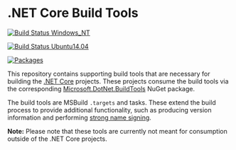 # .NET Core Build Tools

[![Build Status Windows_NT](https://ci.dot.net/job/dotnet_buildtools/job/master/job/Windows_NT/badge/icon)](https://ci.dot.net/job/dotnet_buildtools/job/master/job/Windows_NT/)

[![Build Status Ubuntu14.04](https://ci.dot.net/job/dotnet_buildtools/job/master/job/Ubuntu14.04/badge/icon)](https://ci.dot.net/job/dotnet_buildtools/job/master/job/Ubuntu14.04/)

[![Packages](https://img.shields.io/dotnet.myget/dotnet-buildtools/v/Microsoft.DotNet.BuildTools.svg?label=Packages)](https://dotnet.myget.org/gallery/dotnet-buildtools/)

This repository contains supporting build tools that are necessary for building
the [.NET Core][dotnet-corefx] projects. These projects consume the build tools
via the corresponding [Microsoft.DotNet.BuildTools][Microsoft.DotNet.BuildTools]
NuGet package.

The build tools are MSBuild `.targets` and tasks. These extend the build process
to provide additional functionality, such as producing version information and
performing [strong name signing][sn-sign].

**Note:** Please note that these tools are currently not meant for consumption
outside of the .NET Core projects.

[dotnet-corefx]: https://github.com/dotnet/corefx
[Microsoft.DotNet.BuildTools]: https://dotnet.myget.org/feed/dotnet-buildtools/package/nuget/Microsoft.DotNet.BuildTools
[sn-sign]: https://github.com/dotnet/corefx/wiki/Strong%20Naming
